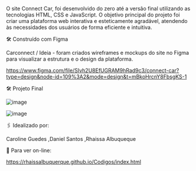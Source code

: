 O site Connect Car, foi desenvolvido do zero até a versão final utilizando as tecnologias HTML, CSS e JavaScript. O objetivo principal do projeto foi criar uma plataforma web interativa e esteticamente agradável, atendendo às necessidades dos usuários de forma eficiente e intuitiva.

🛠️ Construído com Figma

 Carconnect / Ideia  - foram criados wireframes e mockups do site no Figma para visualizar a estrutura e o design da plataforma.

https://www.figma.com/file/SIvh2U8EfUGRAM9hRad9c3/connect-car?type=design&node-id=109%3A2&mode=design&t=mBkoHrcnY8FbsgKS-1

🛠️ Projeto Final



![image](https://github.com/Rhaissalbuquerque/Carro/assets/101282150/6a598116-9bc8-4baf-b18c-0e67c686d63c)

![image](https://github.com/Rhaissalbuquerque/Carro/assets/101282150/df7be64b-4608-4d99-9851-33ef31518a5f)


🖇️ Idealizado por:

Caroline Guedes
,Daniel Santos
,Rhaissa Albuqueque

📄 Para ver on-line:

https://rhaissalbuquerque.github.io/Codigos/index.html 
